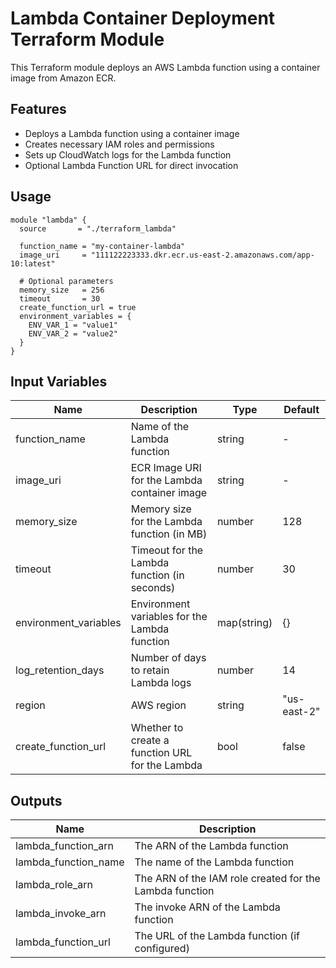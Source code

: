 # Lambda Container Deployment Terraform Module

This Terraform module deploys an AWS Lambda function using a container image from Amazon ECR.

## Features

- Deploys a Lambda function using a container image
- Creates necessary IAM roles and permissions
- Sets up CloudWatch logs for the Lambda function
- Optional Lambda Function URL for direct invocation

## Usage

```hcl
module "lambda" {
  source       = "./terraform_lambda"
  
  function_name = "my-container-lambda"
  image_uri     = "111122223333.dkr.ecr.us-east-2.amazonaws.com/app-10:latest"
  
  # Optional parameters
  memory_size   = 256
  timeout       = 30
  create_function_url = true
  environment_variables = {
    ENV_VAR_1 = "value1"
    ENV_VAR_2 = "value2"
  }
}
```

## Input Variables

| Name | Description | Type | Default |
|------|-------------|------|---------|
| function_name | Name of the Lambda function | string | - |
| image_uri | ECR Image URI for the Lambda container image | string | - |
| memory_size | Memory size for the Lambda function (in MB) | number | 128 |
| timeout | Timeout for the Lambda function (in seconds) | number | 30 |
| environment_variables | Environment variables for the Lambda function | map(string) | {} |
| log_retention_days | Number of days to retain Lambda logs | number | 14 |
| region | AWS region | string | "us-east-2" |
| create_function_url | Whether to create a function URL for the Lambda | bool | false |

## Outputs

| Name | Description |
|------|-------------|
| lambda_function_arn | The ARN of the Lambda function |
| lambda_function_name | The name of the Lambda function |
| lambda_role_arn | The ARN of the IAM role created for the Lambda function |
| lambda_invoke_arn | The invoke ARN of the Lambda function |
| lambda_function_url | The URL of the Lambda function (if configured) |